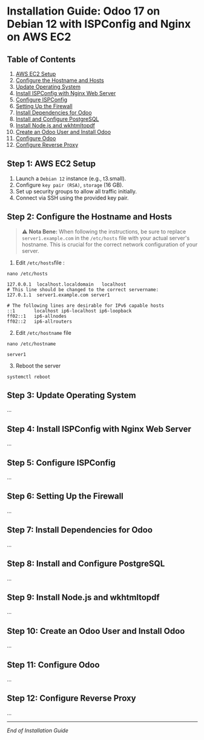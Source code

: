 # Installation Guide: Odoo 17 on Debian 12 with ISPConfig and Nginx on AWS EC2

## Table of Contents
1. [AWS EC2 Setup](#step-1-aws-ec2-setup)
2. [Configure the Hostname and Hosts](#step-2-configure-the-hostname-and-hosts)
3. [Update Operating System](#step-3-update-operating-system)
4. [Install ISPConfig with Nginx Web Server](#step-4-install-ispconfig-with-nginx-web-server)
5. [Configure ISPConfig](#step-5-configure-ispconfig)
6. [Setting Up the Firewall](#step-6-setting-up-the-firewall)
7. [Install Dependencies for Odoo](#step-7-install-dependencies-for-odoo)
8. [Install and Configure PostgreSQL](#step-8-install-and-configure-postgresql)
9. [Install Node.js and wkhtmltopdf](#step-9-install-nodejs-and-wkhtmltopdf)
10. [Create an Odoo User and Install Odoo](#step-10-create-an-odoo-user-and-install-odoo)
11. [Configure Odoo](#step-11-configure-odoo)
12. [Configure Reverse Proxy](#step-12-configure-reverse-proxy)
    
<a name="step-1-aws-ec2-setup"></a>
## Step 1: AWS EC2 Setup
  1. Launch a `Debian 12` instance (e.g., t3.small).
  2. Configure `key pair (RSA)`, `storage` (16 GB).
  3. Set up security groups to allow all traffic initially.
  4. Connect via SSH using the provided key pair.
<a name="step-2-configure-the-hostname-and-hosts"></a>
## Step 2: Configure the Hostname and Hosts
> :warning: **Nota Bene:** When following the instructions, be sure to replace `server1.example.com` in the `/etc/hosts` file with your actual server's hostname. This is crucial for the correct network configuration of your server.

1. Edit `/etc/hosts`file :
```
nano /etc/hosts
```
```
127.0.0.1  localhost.localdomain   localhost
# This line should be changed to the correct servername:
127.0.1.1  server1.example.com server1

# The following lines are desirable for IPv6 capable hosts
::1       localhost ip6-localhost ip6-loopback
ff02::1   ip6-allnodes
ff02::2   ip6-allrouters
```

2. Edit `/etc/hostname` file
```
nano /etc/hostname
```
```
server1
```
3. Reboot the server
```
systemctl reboot
```
<a name="step-3-update-operating-system"></a>
## Step 3: Update Operating System
...
<a name="step-4-install-ispconfig-with-nginx-web-server"></a>
## Step 4: Install ISPConfig with Nginx Web Server
...
<a name="step-5-configure-ispconfig"></a>
## Step 5: Configure ISPConfig
...
<a name="step-6-setting-up-the-firewall"></a>
## Step 6: Setting Up the Firewall
...
<a name="step-7-install-dependencies-for-odoo"></a>
## Step 7: Install Dependencies for Odoo
...
<a name="step-8-install-and-configure-postgresql"></a>
## Step 8: Install and Configure PostgreSQL
...
<a name="step-9-install-nodejs-and-wkhtmltopdf"></a>
## Step 9: Install Node.js and wkhtmltopdf
...
<a name="step-10-create-an-odoo-user-and-install-odoo"></a>
## Step 10: Create an Odoo User and Install Odoo
...
<a name="step-11-configure-odoo"></a>
## Step 11: Configure Odoo
...
<a name="step-12-configure-reverse-proxy"></a>
## Step 12: Configure Reverse Proxy
...

---

*End of Installation Guide*
